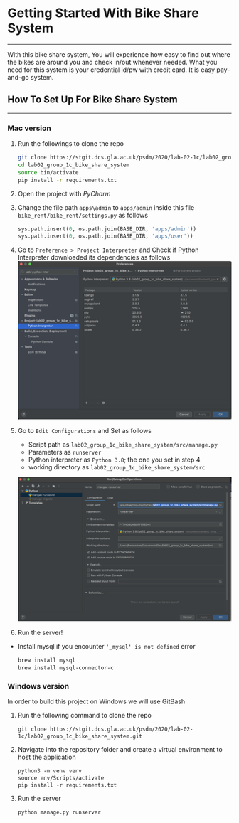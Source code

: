 # Getting Started With Bike Share System

---
With this bike share system, You will experience how easy to find out where the bikes are around you and check in/out whenever needed.
What you need for this system is your credential id/pw with credit card. It is easy pay-and-go system.

## How To Set Up For Bike Share System

---
### Mac version

1. Run the followings to clone the repo
    ```bash
    git clone https://stgit.dcs.gla.ac.uk/psdm/2020/lab-02-1c/lab02_group_1c_bike_share_system.git
    cd lab02_group_1c_bike_share_system
    source bin/activate
    pip install -r requirements.txt
    ```


2. Open the project with *PyCharm*


3. Change the file path `apps\admin` to `apps/admin` inside this file `bike_rent/bike_rent/settings.py` as follows
    ```python
    sys.path.insert(0, os.path.join(BASE_DIR, 'apps/admin'))
    sys.path.insert(0, os.path.join(BASE_DIR, 'apps/user'))
    ```
   
4. Go to `Preference > Project Interpreter` and Check if Python Interpreter downloaded its dependencies as follows
   ![alt Preferences_screenshot](src/img/screenshot/mac_pref.png)
   

5. Go to `Edit Configurations` and Set as follows
   * Script path as `lab02_group_1c_bike_share_system/src/manage.py`
   * Parameters as `runserver`
   * Python interpreter as `Python 3.8`; the one you set in step 4
   * working directory as `lab02_group_1c_bike_share_system/src`
   
   ![alt Preferences_screenshot](src/img/screenshot/mac_config.png)

6. Run the server!
   
* Install mysql if you encounter `'_mysql' is not defined` error
    ```bash
    brew install mysql
    brew install mysql-connector-c
    ```

### Windows version

In order to build this project on Windows we will use GitBash

1. Run the following command to clone the repo
    ```
    git clone https://stgit.dcs.gla.ac.uk/psdm/2020/lab-02-1c/lab02_group_1c_bike_share_system.git
    ```
    
2. Navigate into the repository folder and create a virtual environment to host the application
    ```
    python3 -m venv venv
    source env/Scripts/activate
    pip install -r requirements.txt
    ```
    
3. Run the server
    ```
    python manage.py runserver
    ```